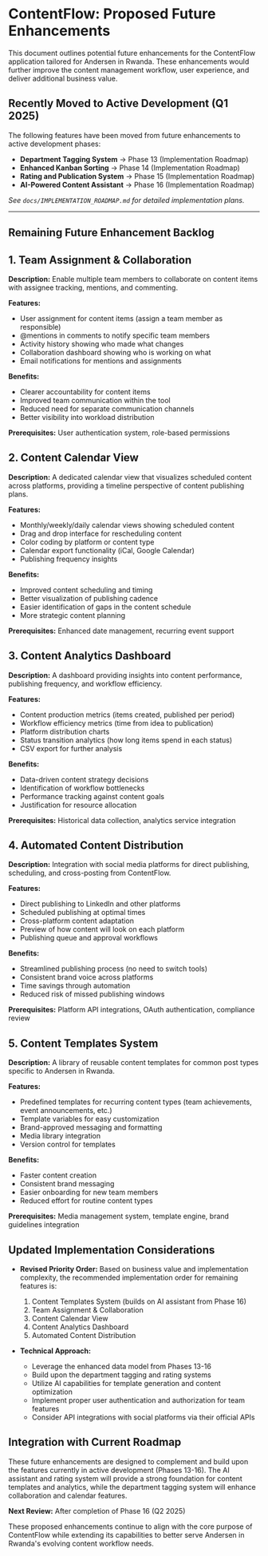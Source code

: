 # ContentFlow: Proposed Future Enhancements

This document outlines potential future enhancements for the ContentFlow application tailored for Andersen in Rwanda. These enhancements would further improve the content management workflow, user experience, and deliver additional business value.

## Recently Moved to Active Development (Q1 2025)

The following features have been moved from future enhancements to active development phases:

- **Department Tagging System** → Phase 13 (Implementation Roadmap)
- **Enhanced Kanban Sorting** → Phase 14 (Implementation Roadmap)  
- **Rating and Publication System** → Phase 15 (Implementation Roadmap)
- **AI-Powered Content Assistant** → Phase 16 (Implementation Roadmap)

*See `docs/IMPLEMENTATION_ROADMAP.md` for detailed implementation plans.*

---

## Remaining Future Enhancement Backlog

## 1. Team Assignment & Collaboration

**Description:** Enable multiple team members to collaborate on content items with assignee tracking, mentions, and commenting.

**Features:**
- User assignment for content items (assign a team member as responsible)
- @mentions in comments to notify specific team members
- Activity history showing who made what changes
- Collaboration dashboard showing who is working on what
- Email notifications for mentions and assignments

**Benefits:**
- Clearer accountability for content items
- Improved team communication within the tool
- Reduced need for separate communication channels
- Better visibility into workload distribution

**Prerequisites:** User authentication system, role-based permissions

## 2. Content Calendar View

**Description:** A dedicated calendar view that visualizes scheduled content across platforms, providing a timeline perspective of content publishing plans.

**Features:**
- Monthly/weekly/daily calendar views showing scheduled content
- Drag and drop interface for rescheduling content
- Color coding by platform or content type
- Calendar export functionality (iCal, Google Calendar)
- Publishing frequency insights

**Benefits:**
- Improved content scheduling and timing
- Better visualization of publishing cadence
- Easier identification of gaps in the content schedule
- More strategic content planning

**Prerequisites:** Enhanced date management, recurring event support

## 3. Content Analytics Dashboard

**Description:** A dashboard providing insights into content performance, publishing frequency, and workflow efficiency.

**Features:**
- Content production metrics (items created, published per period)
- Workflow efficiency metrics (time from idea to publication)
- Platform distribution charts
- Status transition analytics (how long items spend in each status)
- CSV export for further analysis

**Benefits:**
- Data-driven content strategy decisions
- Identification of workflow bottlenecks
- Performance tracking against content goals
- Justification for resource allocation

**Prerequisites:** Historical data collection, analytics service integration

## 4. Automated Content Distribution

**Description:** Integration with social media platforms for direct publishing, scheduling, and cross-posting from ContentFlow.

**Features:**
- Direct publishing to LinkedIn and other platforms
- Scheduled publishing at optimal times
- Cross-platform content adaptation
- Preview of how content will look on each platform
- Publishing queue and approval workflows

**Benefits:**
- Streamlined publishing process (no need to switch tools)
- Consistent brand voice across platforms
- Time savings through automation
- Reduced risk of missed publishing windows

**Prerequisites:** Platform API integrations, OAuth authentication, compliance review

## 5. Content Templates System

**Description:** A library of reusable content templates for common post types specific to Andersen in Rwanda.

**Features:**
- Predefined templates for recurring content types (team achievements, event announcements, etc.)
- Template variables for easy customization
- Brand-approved messaging and formatting
- Media library integration
- Version control for templates

**Benefits:**
- Faster content creation
- Consistent brand messaging
- Easier onboarding for new team members
- Reduced effort for routine content types

**Prerequisites:** Media management system, template engine, brand guidelines integration

## Updated Implementation Considerations

- **Revised Priority Order:** Based on business value and implementation complexity, the recommended implementation order for remaining features is:
  1. Content Templates System (builds on AI assistant from Phase 16)
  2. Team Assignment & Collaboration 
  3. Content Calendar View
  4. Content Analytics Dashboard
  5. Automated Content Distribution

- **Technical Approach:**
  - Leverage the enhanced data model from Phases 13-16
  - Build upon the department tagging and rating systems
  - Utilize AI capabilities for template generation and content optimization
  - Implement proper user authentication and authorization for team features
  - Consider API integrations with social platforms via their official APIs

## Integration with Current Roadmap

These future enhancements are designed to complement and build upon the features currently in active development (Phases 13-16). The AI assistant and rating system will provide a strong foundation for content templates and analytics, while the department tagging system will enhance collaboration and calendar features.

**Next Review:** After completion of Phase 16 (Q2 2025)

These proposed enhancements continue to align with the core purpose of ContentFlow while extending its capabilities to better serve Andersen in Rwanda's evolving content workflow needs. 